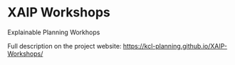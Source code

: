 # XAIP Workshops
Explainable Planning Workhops

Full description on the project website: https://kcl-planning.github.io/XAIP-Workshops/
